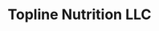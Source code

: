 ---
title: "Topline Nutrition LLC"
url: /laredo/topline-nutrition-llc/
shop: nutrition supplements
---